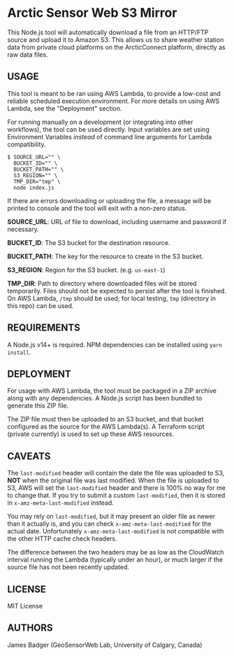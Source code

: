 # Arctic Sensor Web S3 Mirror

This Node.js tool will automatically download a file from an HTTP/FTP source and upload it to Amazon S3. This allows us to share weather station data from private cloud platforms on the ArcticConnect platform, directly as raw data files.

## USAGE

This tool is meant to be ran using AWS Lambda, to provide a low-cost and reliable scheduled execution environment. For more details on using AWS Lambda, see the "Deployment" section.

For running manually on a development (or integrating into other workflows), the tool can be used directly. Input variables are set using Environment Variables *instead* of command line arguments for Lambda compatibility.

```terminal
$ SOURCE_URL="" \
  BUCKET_ID="" \
  BUCKET_PATH="" \
  S3_REGION="" \
  TMP_DIR="tmp" \
  node index.js
```

If there are errors downloading or uploading the file, a message will be printed to console and the tool will exit with a non-zero status.

**SOURCE_URL**: URL of file to download, including username and password if necessary.

**BUCKET_ID**: The S3 bucket for the destination resource.

**BUCKET_PATH**: The key for the resource to create in the S3 bucket.

**S3_REGION**: Region for the S3 bucket. (e.g. `us-east-1`)

**TMP_DIR**: Path to directory where downloaded files will be stored temporarily. Files should not be expected to persist after the tool is finished. On AWS Lambda, `/tmp` should be used; for local testing, `tmp` (directory in this repo) can be used.

## REQUIREMENTS

A Node.js v14+ is required. NPM dependencies can be installed using `yarn install`.

## DEPLOYMENT

For usage with AWS Lambda, the tool must be packaged in a ZIP archive along with any dependencies. A Node.js script has been bundled to generate this ZIP file.

The ZIP file must then be uploaded to an S3 bucket, and that bucket configured as the source for the AWS Lambda(s). A Terraform script (private currently) is used to set up these AWS resources.

## CAVEATS

The `last-modified` header will contain the date the file was uploaded to S3, **NOT** when the original file was last modified. When the file is uploaded to S3, AWS will set the `last-modified` header and there is 100% no way for me to change that. If you try to submit a custom `last-modified`, then it is stored in `x-amz-meta-last-modified` instead.

You may rely on `last-modified`, but it may present an older file as newer than it actually is, and you can check `x-amz-meta-last-modified` for the actual date. Unfortunately `x-amz-meta-last-modified` is not compatible with the other HTTP cache check headers.

The difference between the two headers may be as low as the CloudWatch interval running the Lambda (typically under an hour), or much larger if the source file has not been recently updated.

## LICENSE

MIT License

## AUTHORS

James Badger (GeoSensorWeb Lab, University of Calgary, Canada)
